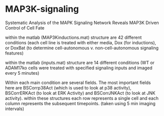 # MAP3K-signaling
Systematic Analysis of the MAPK Signaling Network Reveals MAP3K Driven Control of Cell Fate


within the matlab (MAP3Kinductions.mat) structure are 42 different conditions
(each cell line is treated with either media, Dox (for inductions), or DoxBat (to determine cell-autonomous v. non-cell-autonomous signaling features)

within the matlab (inputs.mat) structure are 14 different conditions
(WT or ADAM17ko cells were treated with specified signaling inputs and imaged every 5 minutes)

Within each main condition are several fields. The most important fields here are BSCorrp38Act (which is used to look at p38 activity), BSCorrERKAct (to look at ERK Activity) and BSCorrJNKAct (to look at JNK activity). within these structures each row represents a single cell and each column represents the subsequent timepoints. (taken using 5 min imaging intervals)
